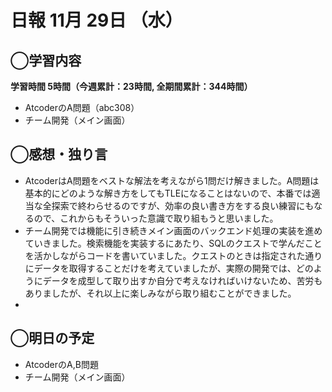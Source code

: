 # 日報  11月 29日 （水）

## ◯学習内容

**学習時間  5時間（今週累計：23時間, 全期間累計：344時間）**
- AtcoderのA問題（abc308）
- チーム開発（メイン画面）

## ◯感想・独り言
- AtcoderはA問題をベストな解法を考えながら1問だけ解きました。A問題は基本的にどのような解き方をしてもTLEになることはないので、本番では適当な全探索で終わらせるのですが、効率の良い書き方をする良い練習にもなるので、これからもそういった意識で取り組もうと思いました。
- チーム開発では機能に引き続きメイン画面のバックエンド処理の実装を進めていきました。検索機能を実装するにあたり、SQLのクエストで学んだことを活かしながらコードを書いていました。クエストのときは指定された通りにデータを取得することだけを考えていましたが、実際の開発では、どのようにデータを成型して取り出すか自分で考えなければいけないため、苦労もありましたが、それ以上に楽しみながら取り組むことができました。
- 
## ◯明日の予定
- AtcoderのA,B問題
- チーム開発（メイン画面）